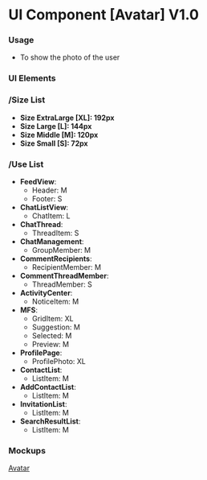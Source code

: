 # UI Component [Avatar] V1.0
### Usage
- To show the photo of the user

### UI Elements

### /Size List
- **Size ExtraLarge [XL]: 192px**
- **Size Large [L]: 144px**
- **Size Middle [M]: 120px**
- **Size Small [S]: 72px**

### /Use List
- **FeedView**:
  - Header: M
  - Footer: S
- **ChatListView**:
  - ChatItem: L
- **ChatThread**:
  - ThreadItem: S
- **ChatManagement**:
  - GroupMember: M
- **CommentRecipients**:
  - RecipientMember: M
- **CommentThreadMember**:
  - ThreadMember: S
- **ActivityCenter**:
  - NoticeItem: M
- **MFS**:
  - GridItem: XL
  - Suggestion: M
  - Selected: M
  - Preview: M
- **ProfilePage**:
  - ProfilePhoto: XL
- **ContactList**:
  - ListItem: M
- **AddContactList**:
  - ListItem: M
- **InvitationList**:
  - ListItem: M
- **SearchResultList**:
  - ListItem: M

### Mockups
[Avatar](https://drive.google.com/a/supereffective.com/file/d/0ByrgX886wsYdeTdETXFYRF9TYlE/view?usp=sharing)
